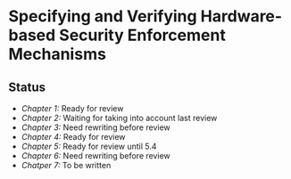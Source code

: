 # Specifying and Verifying Hardware-based Security Enforcement Mechanisms

## Status

- *Chapter 1:* Ready for review
- *Chapter 2:* Waiting for taking into account last review
- *Chapter 3:* Need rewriting before review
- *Chapter 4:* Ready for review
- *Chapter 5:* Ready for review until 5.4
- *Chapter 6:* Need rewriting before review
- *Chatper 7:* To be written
